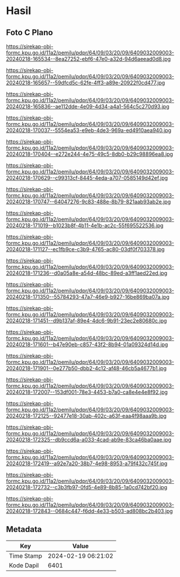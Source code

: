 # Hasil

## Foto C Plano

https://sirekap-obj-formc.kpu.go.id/11a2/pemilu/pdpr/64/09/03/20/09/6409032009003-20240218-165534--8ea27252-ebf6-47e0-a32d-94d6aeead0d8.jpg

https://sirekap-obj-formc.kpu.go.id/11a2/pemilu/pdpr/64/09/03/20/09/6409032009003-20240218-165657--59dfcd5c-62fe-4ff3-a89e-20922f0cd477.jpg

https://sirekap-obj-formc.kpu.go.id/11a2/pemilu/pdpr/64/09/03/20/09/6409032009003-20240218-165836--ae112dde-4e09-4d34-a4a1-564c5c270d93.jpg

https://sirekap-obj-formc.kpu.go.id/11a2/pemilu/pdpr/64/09/03/20/09/6409032009003-20240218-170037--5554ea53-e9eb-4de3-969a-ed4910aea940.jpg

https://sirekap-obj-formc.kpu.go.id/11a2/pemilu/pdpr/64/09/03/20/09/6409032009003-20240218-170404--e272e244-4e75-49c5-8db0-b29c98896ea8.jpg

https://sirekap-obj-formc.kpu.go.id/11a2/pemilu/pdpr/64/09/03/20/09/6409032009003-20240218-170629--c99313cf-8445-4eda-a707-0585149d42ef.jpg

https://sirekap-obj-formc.kpu.go.id/11a2/pemilu/pdpr/64/09/03/20/09/6409032009003-20240218-170747--64047276-9c83-488e-8b79-821aab93ab2e.jpg

https://sirekap-obj-formc.kpu.go.id/11a2/pemilu/pdpr/64/09/03/20/09/6409032009003-20240218-171019--b1023b8f-4b11-4e1b-ac2c-55f695522536.jpg

https://sirekap-obj-formc.kpu.go.id/11a2/pemilu/pdpr/64/09/03/20/09/6409032009003-20240218-171127--ec1fb9ce-c3b9-4765-ac80-03df0f703378.jpg

https://sirekap-obj-formc.kpu.go.id/11a2/pemilu/pdpr/64/09/03/20/09/6409032009003-20240218-171236--d0a05a8e-a54d-48bc-89ed-a3ff1aed22ed.jpg

https://sirekap-obj-formc.kpu.go.id/11a2/pemilu/pdpr/64/09/03/20/09/6409032009003-20240218-171350--55784293-47a7-46e9-b927-16be869ba07a.jpg

https://sirekap-obj-formc.kpu.go.id/11a2/pemilu/pdpr/64/09/03/20/09/6409032009003-20240218-171451--d9b137af-89e4-4dc6-9b91-23ec2e80680c.jpg

https://sirekap-obj-formc.kpu.go.id/11a2/pemilu/pdpr/64/09/03/20/09/6409032009003-20240218-171601--b47e90eb-c857-43f2-8b94-01a09324d14d.jpg

https://sirekap-obj-formc.kpu.go.id/11a2/pemilu/pdpr/64/09/03/20/09/6409032009003-20240218-171901--0e277b50-dbb2-4c12-af48-46cb5a4677b1.jpg

https://sirekap-obj-formc.kpu.go.id/11a2/pemilu/pdpr/64/09/03/20/09/6409032009003-20240218-172007--153df001-78e3-4453-b7a0-ca8e4e4e8f92.jpg

https://sirekap-obj-formc.kpu.go.id/11a2/pemilu/pdpr/64/09/03/20/09/6409032009003-20240218-172125--92477e18-30ab-402c-a63f-eaa4f98aaa9b.jpg

https://sirekap-obj-formc.kpu.go.id/11a2/pemilu/pdpr/64/09/03/20/09/6409032009003-20240218-172325--db9ccd6a-a033-4cad-ab9e-83ca46ba0aae.jpg

https://sirekap-obj-formc.kpu.go.id/11a2/pemilu/pdpr/64/09/03/20/09/6409032009003-20240218-172419--a92e7a20-38b7-4e98-8953-a79f432c745f.jpg

https://sirekap-obj-formc.kpu.go.id/11a2/pemilu/pdpr/64/09/03/20/09/6409032009003-20240218-172732--c3b3fb97-0fd5-4e89-8b85-1a0cd742bf20.jpg

https://sirekap-obj-formc.kpu.go.id/11a2/pemilu/pdpr/64/09/03/20/09/6409032009003-20240218-172843--0684c447-f6dd-4e33-b503-ad808bc2b403.jpg


## Metadata

| Key        | Value               |
| ---------- | ------------------- |
| Time Stamp | 2024-02-19 06:21:02 |
| Kode Dapil | 6401                |



